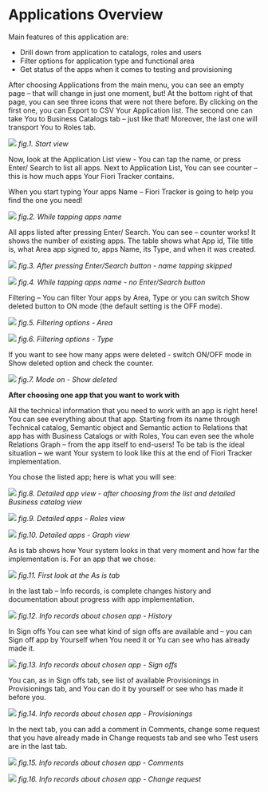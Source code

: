 # Applications Overview

Main features of this application are:
- Drill down from application to catalogs, roles and users
- Filter options for application type and functional area
- Get status of the apps when it comes to testing and provisioning

After choosing Applications from the main menu, you can see an empty page – that will change in just one moment, but! At the bottom right of that page, you can see three icons that were not there before. 
By clicking on the first one, you can Export to CSV Your Application list. The second one can take You to Business Catalogs tab – just like that! Moreover, the last one will transport You to Roles tab. 

![](../res/start_view.png)
*fig.1. Start view*

Now, look at the Application List view - You can tap the name, or press Enter/ Search to list all apps. Next to Application List, You can see counter – this is how much apps Your Fiori Tracker contains. 

When you start typing Your apps Name – Fiori Tracker is going to help you find the one you need!

![](../res/while_tapping_apps_name.png)
*fig.2. While tapping apps name*

All apps listed after pressing Enter/ Search. You can see – counter works! It shows the number of existing apps.  The table shows what App id, Tile title is, what Area app signed to, apps Name, its Type, and when it was created. 

![](../res/after_pressing_enter_view.png)
*fig.3. After pressing Enter/Search button - name tapping skipped*

![](../res/while_tapping_apps_name.png)
*fig.4. While tapping apps name - no Enter/Search button*

Filtering – You can filter Your apps by Area, Type or you can switch Show deleted button to ON mode (the default setting is the OFF mode).

![](../res/filtering_options_area.png)
*fig.5. Filtering options - Area*

![](../res/filtering_options_type.png)
*fig.6. Filtering options - Type*

If you want to see how many apps were deleted - switch ON/OFF mode in Show deleted option and check the counter. 

![](/../res/mode_on_show_deleted_check_counter.png)
*fig.7. Mode on - Show deleted*

**After choosing one app that you want to work with**

All the technical information that you need to work with an app is right here! You can see everything about that app. Starting from its name through Technical catalog, Semantic object and Semantic action to Relations that app has with Business Catalogs or with Roles, You can even see the whole Relations Graph – from the app itself to end-users! 
To be tab is the ideal situation – we want Your system to look like this at the end of Fiori Tracker implementation.  

You chose the listed app; here is what you will see:

![](../res/detailed_app_view_business_catalog.png)
*fig.8. Detailed app view - after choosing from the list and detailed Business catalog view*

![](../res/detailed_app_view_roles.png)
*fig.9. Detailed apps - Roles view*

![](../res/detailed_apps_view_graph.png)
*fig.10. Detailed apps - Graph view*

As is tab shows how Your system looks in that very moment and how far the implementation is. For an app that we chose:

![](../res/first_look_as_is_tab.png)
*fig.11. First look at the As is tab*

In the last tab – Info records, is complete changes history and documentation about progress with app implementation.

![](../res/info_records_history.png)
*fig.12. Info records about chosen app - History*

In Sign offs You can see what kind of sign offs are available and – you can Sign off app by Yourself when You need it or Yu can see who has already made it. 

![](../res/info_records_sign_offs.png)
*fig.13. Info records about chosen app - Sign offs*

You can, as in Sign offs tab, see list of available Provisionings in Provisionings tab, and You can do it by yourself or see who has made it before you.  

![](../res/info_records_provisionings.png)
*fig.14. Info records about chosen app - Provisionings*

In the next tab, you can add a comment in Comments, change some request that you have already made in Change requests tab and see who Test users are in the last tab. 

![](../res/info_records_comment.png)
*fig.15. Info records about chosen app - Comments*

![](../res/info_records_change_request.png)
*fig.16. Info records about chosen app - Change request*